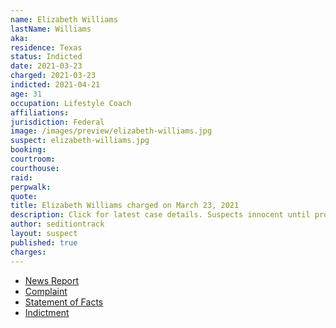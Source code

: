 ```yaml
---
name: Elizabeth Williams
lastName: Williams
aka:
residence: Texas
status: Indicted
date: 2021-03-23
charged: 2021-03-23
indicted: 2021-04-21
age: 31
occupation: Lifestyle Coach
affiliations:
jurisdiction: Federal
image: /images/preview/elizabeth-williams.jpg
suspect: elizabeth-williams.jpg
booking:
courtroom:
courthouse:
raid:
perpwalk:
quote:
title: Elizabeth Williams charged on March 23, 2021
description: Click for latest case details. Suspects innocent until proven guilty.
author: seditiontrack
layout: suspect
published: true
charges:
---
```


- [News Report](https://www.houstonpublicmedia.org/articles/news/criminal-justice/2021/03/30/394724/texas-lifestyle-coach-and-her-boyfriend-arrested-for-joining-capitol-insurrection-fbi-says/)
- [Complaint](https://www.justice.gov/usao-dc/case-multi-defendant/file/1386551/download)
- [Statement of Facts](https://www.justice.gov/usao-dc/case-multi-defendant/file/1386556/download)
- [Indictment](https://www.justice.gov/usao-dc/case-multi-defendant/file/1389451/download)
